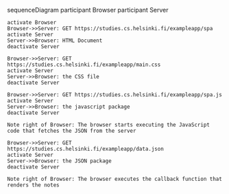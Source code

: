 sequenceDiagram
    participant Browser
    participant Server

    activate Browser
    Browser->>Server: GET https://studies.cs.helsinki.fi/exampleapp/spa
    activate Server
    Server->>Browser: HTML Document
    deactivate Server

    Browser->>Server: GET https://studies.cs.helsinki.fi/exampleapp/main.css
    activate Server
    Server->>Browser: the CSS file
    deactivate Server

    Browser->>Server: GET https://studies.cs.helsinki.fi/exampleapp/spa.js
    activate Server
    Server->>Browser: the javascript package
    deactivate Server

    Note right of Browser: The browser starts executing the JavaScript code that fetches the JSON from the server

    Browser->>Server: GET https://studies.cs.helsinki.fi/exampleapp/data.json
    activate Server
    Server->>Browser: the JSON package
    deactivate Server

    Note right of Browser: The browser executes the callback function that renders the notes



